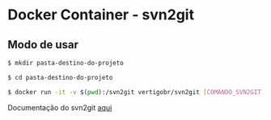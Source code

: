 # Docker Container - svn2git

## Modo de usar
```bash
$ mkdir pasta-destino-do-projeto
```

```bash
$ cd pasta-destino-do-projeto
```

```bash
$ docker run -it -v $(pwd):/svn2git vertigobr/svn2git [COMANDO_SVN2GIT]
```

Documentação do svn2git [aqui](https://github.com/nirvdrum/svn2git)
